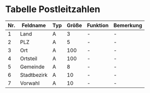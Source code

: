 # Tabelle Postleitzahlen


Nr.|Feldname|Typ|Größe|Funktion|Bemerkung
--|--|--|--|--|--
1|Land|A|3|-|-
2|PLZ|A|5|-|-
3|Ort|A|100|-|-
4|Ortsteil|A|100|-|-
5|Gemeinde|A|8|-|-
6|Stadtbezirk|A|10|-|-
7|Vorwahl|A|10|-|-
